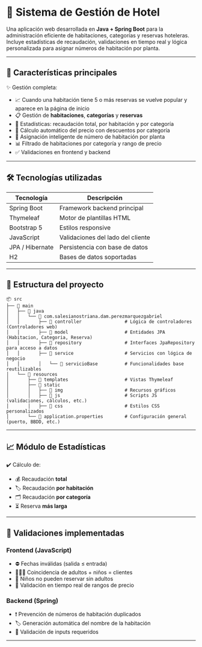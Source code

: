 # 🏨 Sistema de Gestión de Hotel

Una aplicación web desarrollada en **Java + Spring Boot** para la administración 
eficiente de habitaciones, categorías y reservas hoteleras. Incluye estadísticas de 
recaudación, validaciones en tiempo real y lógica personalizada para asignar números 
de habitación por planta.

---

## 🌟 Características principales

✨ Gestión completa:
- 📈 Cuando una habitación tiene 5 o más reservas se vuelve popular y
  aparece en la página de inicio
- 📋 Gestión de **habitaciones**, **categorías** y **reservas**
- 🧾 Estadísticas: recaudación total, por habitación y por categoría
- 🛌 Cálculo automático del precio con descuentos por categoría
- 🧠 Asignación inteligente de número de habitación por planta
- 📊 Filtrado de habitaciones por categoría y rango de precio
- ✅ Validaciones en frontend y backend

---

## 🛠️ Tecnologías utilizadas

| Tecnología     | Descripción                        |
|----------------|------------------------------------|
| Spring Boot    | Framework backend principal        |
| Thymeleaf      | Motor de plantillas HTML           |
| Bootstrap 5    | Estilos responsive                 |
| JavaScript     | Validaciones del lado del cliente  |
| JPA / Hibernate| Persistencia con base de datos     |
| H2             | Bases de datos soportadas          |

---

## 📁 Estructura del proyecto
```plaintext
📦 src
├── 📂 main
│   ├── 📂 java
│   │   └── 📂 com.salesianostriana.dam.perezmarquezgabriel
│   │       ├── 📂 controller                # Lógica de controladores (Controladores web)
│   │       ├── 📂 model                     # Entidades JPA (Habitacion, Categoria, Reserva)
│   │       ├── 📂 repository                # Interfaces JpaRepository para acceso a datos
│   │       ├── 📂 service                   # Servicios con lógica de negocio
│   │       │   └── 📂 servicioBase          # Funcionalidades base reutilizables
│   └── 📂 resources
│       ├── 📂 templates                     # Vistas Thymeleaf
│       ├── 📂 static
│       │   ├── 📂 img                       # Recursos gráficos
│       │   ├── 📂 js                        # Scripts JS (validaciones, cálculos, etc.)
│       │   ├── 📂 css                       # Estilos CSS personalizados
│       └── 📄 application.properties        # Configuración general (puerto, BBDD, etc.)
```
---

## 📈 Módulo de Estadísticas

✔️ Cálculo de:
- 💰 Recaudación **total**
- 🏷️ Recaudación **por habitación**
- 🗂️ Recaudación **por categoría**
- ⏳ Reserva **más larga**

---

## 🧪 Validaciones implementadas

### Frontend (JavaScript)
- ⛔ Fechas inválidas (salida ≤ entrada)
- 👨‍👩‍👧 Coincidencia de adultos + niños = clientes
- 👶 Niños no pueden reservar sin adultos
- 💸 Validación en tiempo real de rangos de precio

### Backend (Spring)
- ❗ Prevención de números de habitación duplicados
- 🏷️ Generación automática del nombre de la habitación
- 📌 Validación de inputs requeridos

---
